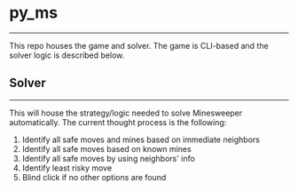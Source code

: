 # py_ms #
- - - -
This repo houses the game and solver. The game is CLI-based and the solver logic is described below.

## Solver ##
- - - -
This will house the strategy/logic needed to solve Minesweeper automatically. The current thought process is the following:

1. Identify all safe moves and mines based on immediate neighbors
2. Identify all safe moves based on known mines
3. Identify all safe moves by using neighbors' info
4. Identify least risky move
5. Blind click if no other options are found
